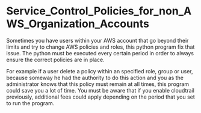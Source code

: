 # Service_Control_Policies_for_non_AWS_Organization_Accounts
Sometimes you have users within your AWS account that go beyond their limits and try to change AWS policies and roles, this python program fix that issue. The python must be executed every certain period in order to always ensure the correct policies are in place.

For example if a user delete a policy within an specified role, group or user, because someway he had the authority to do this action and you as the administrator knows that this policy must remain at all times, this program could save you a lot of time. You must be aware that if you enable cloudtrail previously, additional fees could apply depending on the period that you set to run the program.
